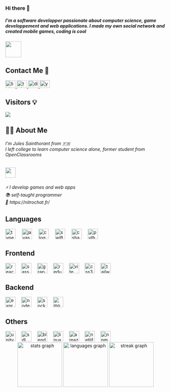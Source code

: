 ### Hi there 👋

<h5 align="left">I'm a software developper passionate about computer science, game developpement and web applications. I made my own social network and created mobile games, coding is cool </h5>

<div align="left">
  <img height="50" src="https://avatars.githubusercontent.com/u/86060986?s=400&u=b3134516b7d92a34763cc468eeb88aec08f74340&v=4"  />
</div>

<h2 align="left">Contact Me  💌</h2>


<div align="left">
  <a href="https://www.linkedin.com/in/julorapido/" target="blank">
      <img src="https://raw.githubusercontent.com/maurodesouza/profile-readme-generator/master/src/assets/icons/social/linkedin/default.svg" width="32" height="24" alt="linkedin logo"  />
  </a>
  <a href="https://twitter.com/youradrien3003" target="blank">
      <img src="https://raw.githubusercontent.com/maurodesouza/profile-readme-generator/master/src/assets/icons/social/twitter/default.svg" width="32" height="24" alt="twitter logo"  />
  </a>
  <a href="https://www.linkedin.com/in/julorapido/" target="blank">
      <img src="https://raw.githubusercontent.com/maurodesouza/profile-readme-generator/master/src/assets/icons/social/discord/default.svg" width="32" height="24" alt="discord logo"  />
  </a>
  <a href="https://www.linkedin.com/in/julorapido/" target="blank">
      <img src="https://raw.githubusercontent.com/maurodesouza/profile-readme-generator/master/src/assets/icons/social/youtube/default.svg" width="32" height="24" alt="youtube logo"  />
  </a>
</div>


<h2 align="left">Visitors 💡</h2>

<div align="left">
  <img src="https://profile-counter.glitch.me/julorapido/count.svg?"  />
</div>

<h2 align="left">👨‍💻 About Me</h2>
<h6 align="left">I'm Jules Sainthorant from 🇫🇷 <br> I left college to learn computer science alone, former student from OpenClassrooms </h6>
<div align="left" width="max-content">
  <img width="32" height="32"  src="https://upload.wikimedia.org/wikipedia/fr/thumb/0/0d/Logo_OpenClassrooms.png/150px-Logo_OpenClassrooms.png"  />
<div align="left">
<h6 align="left"> ⚡ I develop games and web apps <br>📚 self-taught programmer <br>💎 https://nitrochat.fr/</h6>


<h2 align="left">Languages</h2>


<div align="left">
  <img src="https://skillicons.dev/icons?i=ts" height="32" alt="typescript logo"  />
  <img width="12" />
  <img src="https://skillicons.dev/icons?i=js" height="32" alt="javascript logo"  />
  <img width="12" />
  <img src="https://cdn.simpleicons.org/c/A8B9CC" height="32" alt="c logo"  />
  <img width="12" />
  <img src="https://skillicons.dev/icons?i=swift" height="32" alt="swift logo"  />
  <img width="12" />
  <img src="https://skillicons.dev/icons?i=cs" height="32" alt="csharp logo"  />
  <img width="12" />
  <img src="https://skillicons.dev/icons?i=py" height="32" alt="python logo"  />
</div>


<h2 align="left">Frontend</h2>

<div align="left">
  <img src="https://skillicons.dev/icons?i=react" height="32" alt="react logo"  />
  <img width="10" />
  <img src="https://skillicons.dev/icons?i=sass" height="32" alt="sass logo"  />
  <img width="10" />
  <img src="https://skillicons.dev/icons?i=graphql" height="32" alt="graphql logo"  />
  <img width="10" />
  <img src="https://skillicons.dev/icons?i=redux" height="32" alt="redux logo"  />
  <img width="10" />
  <img src="https://skillicons.dev/icons?i=vite" height="32" alt="vite logo"  />
  <img width="10" />
  <img src="https://skillicons.dev/icons?i=css" height="32" alt="css3 logo"  />
  <img width="10" />
  <img src="https://skillicons.dev/icons?i=tailwind" height="32" alt="tailwindcss logo"  />
</div>


<h2 align="left">Backend</h2>

<div align="left">
  <img src="https://skillicons.dev/icons?i=express" height="32" alt="express logo"  />
  <img width="10" />
  <img src="https://skillicons.dev/icons?i=nodejs" height="32" alt="nodejs logo"  />
  <img width="10" />
  <img src="https://cdn.simpleicons.org/socketdotio/010101" height="32" alt="socketio logo"  />
  <img width="10" />
  <img src="https://skillicons.dev/icons?i=mongodb" height="32" alt="mongodb logo"  />
</div>


<h2 align="left">Others</h2>

<div align="left">
  <img src="https://skillicons.dev/icons?i=unity" height="32" alt="unity logo"  />
  <img width="10" />
  <img src="https://cdn.jsdelivr.net/gh/devicons/devicon/icons/sdl/sdl-original.svg" height="32" alt="sdl logo"  />
  <img width="10" />
  <img src="https://skillicons.dev/icons?i=blender" height="32" alt="blender logo"  />
  <img width="10" />
  <img src="https://cdn.jsdelivr.net/gh/devicons/devicon/icons/linux/linux-original.svg" height="32" alt="linux logo"  />
  <img width="10" />
  <img src="https://skillicons.dev/icons?i=aws" height="32" alt="amazonwebservices logo"  />
  <img width="10" />
  <img src="https://skillicons.dev/icons?i=netlify" height="32" alt="netlify logo"  />
  <img width="10" />
  <img src="https://cdn.simpleicons.org/npm/CB3837" height="32" alt="npm logo"  />
</div>



<div align="center">
  <img src="https://github-readme-stats.vercel.app/api?username=julorapido&hide_title=false&hide_rank=false&show_icons=true&include_all_commits=true&count_private=true&disable_animations=false&theme=blueberry&locale=en&hide_border=true&order=1" height="140" alt="stats graph"  />
  <img src="https://github-readme-stats.vercel.app/api/top-langs?username=julorapido&locale=en&hide_title=false&layout=compact&card_width=320&langs_count=10&theme=blueberry&hide_border=true&order=2" height="140" alt="languages graph"  />
  <img src="https://streak-stats.demolab.com?user=julorapido&locale=en&mode=weekly&theme=blueberry&hide_border=true&border_radius=25&order=3" height="140" alt="streak graph"  />
</div>

